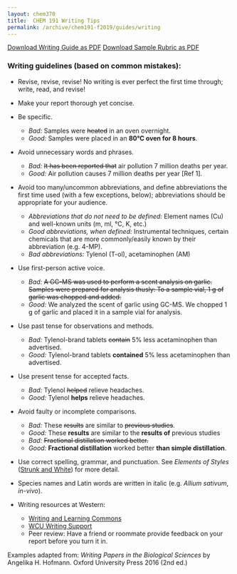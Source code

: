 ```yaml
---
layout: chem370
title:  CHEM 191 Writing Tips
permalink: /archive/chem191-f2019/guides/writing
---
```


<!-- # Scientific Writing Tips
*Dr. Al Fischer*  
Western Carolina University -->

<a class="quicklink" href="https://github.com/alphonse/alphonse.github.io/raw/master/archive/chem191-f2019/pdf/writing-guide.pdf" target="_blank">Download Writing Guide as PDF</a>
<a class="quicklink" href="https://github.com/alphonse/alphonse.github.io/raw/master/archive/chem191-f2019/pdf/writing-rubric.pdf" target="_blank">Download Sample Rubric as  PDF</a>

### Writing guidelines (based on common mistakes):

- Revise, revise, revise!  No writing is ever perfect the first time through; write, read, and revise!

- Make your report thorough yet concise.

- Be specific.

     - *Bad:* Samples were ~~heated~~ in an oven overnight.
     - *Good:* Samples were placed in an **80°C oven for 8 hours**.

- Avoid unnecessary words and phrases.

     - *Bad:* ~~It has been reported that~~ air pollution 7 million deaths per year.
     - *Good:* Air pollution causes 7 million deaths per year [Ref 1].

- Avoid too many/uncommon abbreviations, and define abbreviations the first time used (with a few exceptions, below); abbreviations should be appropriate for your audience.

     - *Abbreviations that do not need to be defined:* Element names (Cu) and well-known units (m, ml, °C, K, etc.)
     - *Good abbreviations, when defined:* Instrumental techniques, certain chemicals that are more commonly/easily known by their abbreviation (e.g. 4-MP).
     - *Bad abbreviations:* Tylenol (T-ol), acetaminophen (AM)

- Use first-person active voice.

     - *Bad:* ~~A GC-MS was used to perform a scent analysis on garlic.  Samples were prepared for analysis thusly:  To a sample vial, 1 g of garlic was chopped and added.~~
     - *Good:* We analyzed the scent of garlic using GC-MS.  We chopped 1 g of garlic and placed it in a sample vial for analysis.

- Use past tense for observations and methods.

     - *Bad:* Tylenol-brand tablets ~~contain~~ 5% less acetaminophen than advertised.
     - *Good:* Tylenol-brand tablets **contained** 5% less acetaminophen than advertised.

- Use present tense for accepted facts.

     - *Bad:* Tylenol ~~helped~~ relieve headaches.
     - *Good:* Tylenol **helps** relieve headaches.

- Avoid faulty or incomplete comparisons.

     - *Bad:* These ~~results~~ are similar to ~~previous studies~~.
     - *Good:* These **results** are similar to the **results of** previous studies
     - *Bad:* ~~Fractional distillation worked better.~~
     - *Good:* **Fractional distillation** worked better **than simple distillation**.

<!-- \pagebreak -->

<!-- - Use the correct suffix: The suffixes *-graphy* or *-metry* typically indicate *techniques*; *-er* and *-ist* indicate *people*; *-ometer* and *-graph* typically *instruments*; and *-um* and *-am* indicate *data*.

     - *Bad:* ~~The~~ gas chromatography was used to analyze the samples.
     - *Good:* Gas chromatography was used to analyze the samples.
     - *Bad:* The ~~chromatograph~~ has two peaks.
     - *Good:* The **chromatogram** has two peaks. -->

- Use correct spelling, grammar, and punctuation.  See *Elements of Styles* ([Strunk and White](http://www.gutenberg.org/ebooks/37134?msg=welcome_stranger)) for more detail.

- Species names and Latin words are written in italic (e.g. *Allium sativum*, *in-vivo*).

- Writing resources at Western:
     - [Writing and Learning Commons](https://www.wcu.edu/learn/academic-success/tutoring-services/index.aspx)
     - [WCU Writing Support](https://www.wcu.edu/learn/academic-success/tutoring-services/services-resources/writing-support/index.aspx)
     - Peer review: Have a friend or roommate provide feedback on your report before you turn it in.

Examples adapted from: *Writing Papers in the Biological Sciences* by Angelika H. Hofmann.  Oxford University Press 2016 (2nd ed.)
